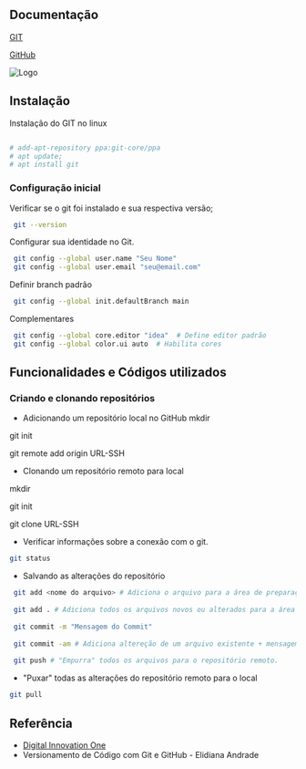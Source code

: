 
## Documentação

[GIT](https://git-scm.com/docs/git/pt_BR)

[GitHub](https://docs.github.com/pt)


![Logo](https://git-scm.com/images/logos/downloads/Git-Logo-2Color.png)


## Instalação

Instalação do GIT no linux

```bash

# add-apt-repository ppa:git-core/ppa
# apt update; 
# apt install git
```

### Configuração inicial

Verificar se o git foi instalado e sua respectiva versão;
```bash
 git --version
```
Configurar sua identidade no Git.
```bash
 git config --global user.name "Seu Nome"
 git config --global user.email "seu@email.com"
```
Definir branch padrão
```bash
 git config --global init.defaultBranch main
```
Complementares
```bash
 git config --global core.editor "idea"  # Define editor padrão
 git config --global color.ui auto  # Habilita cores
```
    
## Funcionalidades e Códigos utilizados

### Criando e clonando repositórios

- Adicionando um repositório local no GitHub
mkdir <nome do repostorio>

git init

git remote add origin URL-SSH

- Clonando um repositório remoto para local

mkdir <nome do repostorio>

git init

git clone URL-SSH <nome da pasta-opcional>

- Verificar informações sobre a conexão com o git.
```bash
git status 
```
- Salvando as alterações do repositório

```bash
 git add <nome do arquivo> # Adiciona o arquivo para a área de preparação.
 
 git add . # Adiciona todos os arquivos novos ou alterados para a área de preparação.
 
 git commit -m "Mensagem do Commit"
 
 git commit -am # Adiciona altereção de um arquivo existente + mensagem do commit
 
 git push # "Empurra" todos os arquivos para o repositório remoto.
```
- "Puxar" todas as alterações do repositório remoto para o local
```bash
git pull
```


## Referência

 - [Digital Innovation One](Dio.me)
 - Versionamento de Código com Git e GitHub - Elidiana Andrade


